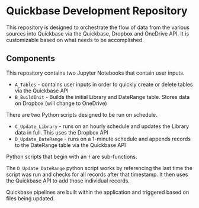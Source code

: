 # Quickbase Development Repository

This repository is designed to orchestrate the flow of data from the various sources into Quickbase 
via the Quickbase, Dropbox and OneDrive API. It is customizable based on what needs to be accomplished. 

## Components

This repository contains two Jupyter Notebooks that contain user inputs. 

* `A_Tables` - contains user inputs in order to quickly create or delete tables via the Quickbase API
* `B_BuildInit` - Builds the initial Library and DateRange table. Stores data on Dropbox (will change to OneDrive)

There are two Python scripts designed to be run on schedule. 
* `C_Update_Library` - runs on an hourly schedule and updates the Library data in full. This uses the Dropbox API
* `D_Update_DateRange` - runs on a 1-minute schedule and appends records to the DateRange table via the Quickbase API

Python scripts that begin with an `f` are sub-functions. 

The `D_Update_DateRange` python script works by referencing the last time the script was run and checks for all records after that timestamp. 
It then uses the Quickbase API to add those individual records. 

Quickbase pipelines are built within the application and triggered based on files being updated.